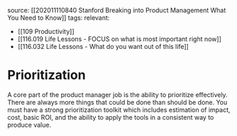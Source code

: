 source: [[202011110840 Stanford Breaking into Product Management What You Need to Know]]
tags: 
relevant: 
- [[109 Productivity]]
- [[116.019 Life Lessons - FOCUS on what is most important right now]]
- [[116.032 Life Lessons - What do you want out of this life]]

# Prioritization

A core part of the product manager job is the ability to prioritize effectively. There are always more things that could be done than should be done. You must have a strong prioritization toolkit which includes estimation of impact, cost, basic ROI, and the ability to apply the tools in a consistent way to produce value.